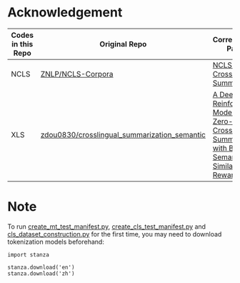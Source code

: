# Acknowledgement 

<table>
<thead>
  <tr>
    <th>Codes in this Repo</th>
    <th>Original Repo</th>
    <th>Corresponding Papers</th>
    <th>License</th>
  </tr>
</thead>
<tbody>
  <tr>
    <td>NCLS</td>
    <td> <a href="https://github.com/ZNLP/NCLS-Corpora">ZNLP/NCLS-Corpora</a> </td>
    <td> <a href="https://arxiv.org/pdf/1909.00156.pdf">NCLS: Neural Cross-Lingual Summarization</a></td>
    <td><a href="https://github.com/ZNLP/NCLS-Corpora/blob/master/LICENSE.md">BSD License</a></td>
  </tr>
  <tr>
    <td>XLS</td>
    <td><a href="https://github.com/zdou0830/crosslingual_summarization_semantic">zdou0830/crosslingual_summarization_semantic</a></td>
    <td><a href="https://arxiv.org/pdf/2006.15454.pdf">A Deep Reinforced Model for Zero-Shot Cross-Lingual Summarization with Bilingual Semantic Similarity Rewards</a></td>
    <td><a href="https://github.com/ZNLP/NCLS-Corpora/blob/master/LICENSE.md">BSD License</a></td>
  </tr>
</tbody>
</table>

 # Note

To run [create_mt_test_manifest.py](tools/create_mt_test_manifest.py), [create_cls_test_manifest.py](tools/create_cls_test_manifest.py) and [cls_dataset_construction.py](tools/cls_dataset_construction.py) for the first time, you may need to download tokenization models beforehand:
```
import stanza

stanza.download('en')
stanza.download('zh') 
```
